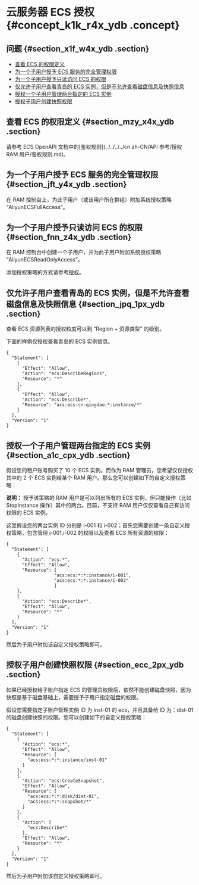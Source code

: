 # 云服务器 ECS 授权 {#concept_k1k_r4x_ydb .concept}

## 问题 {#section_x1f_w4x_ydb .section}

-   [查看 ECS 的权限定义](#section_mzy_x4x_ydb)
-   [为一个子用户授予 ECS 服务的完全管理权限](#section_jft_y4x_ydb)
-   [为一个子用户授予只读访问 ECS 的权限](#section_fnn_z4x_ydb)
-   [仅允许子用户查看青岛的 ECS 实例，但是不允许查看磁盘信息及快照信息](#section_jpq_1px_ydb)
-   [授权一个子用户管理两台指定的 ECS 实例](#section_a1c_cpx_ydb)
-   [授权子用户创建快照权限](#section_ecc_2px_ydb)

## 查看 ECS 的权限定义 {#section_mzy_x4x_ydb .section}

请参考 ECS OpenAPI 文档中的[鉴权规则](../../../../cn.zh-CN/API 参考/授权 RAM 用户/鉴权规则.md)。

## 为一个子用户授予 ECS 服务的完全管理权限 {#section_jft_y4x_ydb .section}

在 RAM 控制台上，为此子用户（或该用户所在群组）附加系统授权策略 “AliyunECSFullAccess”。

## 为一个子用户授予只读访问 ECS 的权限 {#section_fnn_z4x_ydb .section}

在 RAM 控制台中创建一个子用户，并为此子用户附加系统授权策略 “AliyunECSReadOnlyAccess”。

添加授权策略的方式请参考[授权](../../../../cn.zh-CN/用户指南/授权管理/授权.md)。

## 仅允许子用户查看青岛的 ECS 实例，但是不允许查看磁盘信息及快照信息 {#section_jpq_1px_ydb .section}

查看 ECS 资源列表的授权粒度可以到 “Region + 资源类型” 的级别。

下面的样例仅授权查看青岛的 ECS 实例信息。

```
{
  "Statement": [
    {
      "Effect": "Allow",
      "Action": "ecs:DescribeRegions",
      "Resource": "*"
    },
    {
      "Effect": "Allow",
      "Action": "ecs:Describe*",
      "Resource": "acs:ecs:cn-qingdao:*:instance/*"
    }
  ],
  "Version": "1"
}
```

## 授权一个子用户管理两台指定的 ECS 实例 {#section_a1c_cpx_ydb .section}

假设您的租户账号购买了 10 个 ECS 实例。而作为 RAM 管理员，您希望仅仅授权其中的 2 个 ECS 实例给某个 RAM 用户。那么您可以创建如下的自定义授权策略：

**说明：** 授予该策略的 RAM 用户是可以列出所有的 ECS 实例，但只能操作（比如 StopInstance 操作）其中的两台。目前，不支持 RAM 用户仅仅查看自己有访问权限的 ECS 实例。

这里假设您的两台实例 ID 分别是 i-001 和 i-002；首先您需要创建一条自定义授权策略，包含管理 i-001,i-002 的权限以及查看 ECS 所有资源的权限：

```
{
  "Statement": [
    {
      "Action": "ecs:*",
      "Effect": "Allow",
      "Resource": [
                  "acs:ecs:*:*:instance/i-001",
                  "acs:ecs:*:*:instance/i-002"
                  ]
    },
    {
      "Action": "ecs:Describe*",
      "Effect": "Allow",
      "Resource": "*"
    }
  ],
  "Version": "1"
}
```

然后为子用户附加该自定义授权策略即可。

## 授权子用户创建快照权限 {#section_ecc_2px_ydb .section}

如果已经授权给子账户指定 ECS 的管理员权限后，依然不能创建磁盘快照，因为快照是基于磁盘基础上，需要授予子用户指定磁盘的权限。

假设您需要指定子账户管理实例 ID 为 inst-01 的 ecs，并且具备给 ID 为：dist-01 的磁盘创建快照的权限。您可以创建如下的自定义授权策略：

```
{
  "Statement": [
    {
      "Action": "ecs:*",
      "Effect": "Allow",
      "Resource": [
        "acs:ecs:*:*:instance/inst-01"
      ]
    },
    {
      "Action": "ecs:CreateSnapshot",
      "Effect": "Allow",
      "Resource": [
        "acs:ecs:*:*:disk/dist-01",
        "acs:ecs:*:*:snapshot/*"
      ]
    },
    {
      "Action": [
        "ecs:Describe*"
      ],
      "Effect": "Allow",
      "Resource": "*"
    }
  ],
  "Version": "1"
}
```

然后为子用户附加该自定义授权策略即可。

